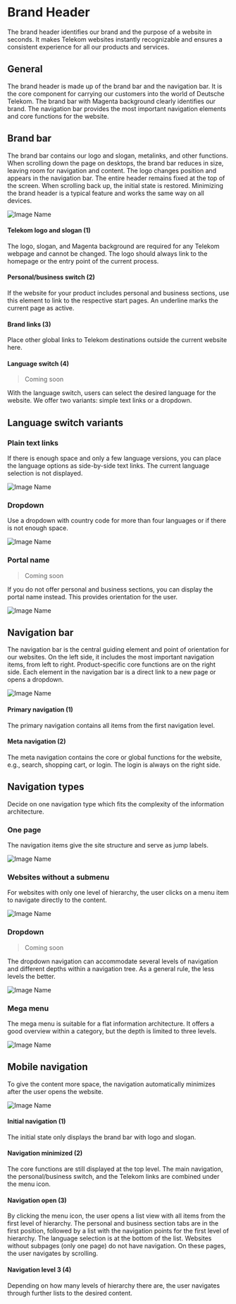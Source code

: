 # Brand Header

The brand header identifies our brand and the purpose of a website in seconds. It makes Telekom websites instantly recognizable and ensures a consistent experience for all our products and services.

## General
The brand header is made up of the brand bar and the navigation bar. It is the core component for carrying our customers into the world of Deutsche Telekom. The brand bar with Magenta background clearly identifies our brand. The navigation bar provides the most important navigation elements and core functions for the website.

## Brand bar

The brand bar contains our logo and slogan, metalinks, and other functions. When scrolling down the page on desktops, the brand bar reduces in size, leaving room for navigation and content. The logo changes position and appears in the navigation bar. The entire header remains fixed at the top of the screen. When scrolling back up, the initial state is restored. Minimizing the brand header is a typical feature and works the same way on all devices.

![Image Name](assets/3_components/brand-header/EN_brandheader_brandbar.png)

#### Telekom logo and slogan (1)

The logo, slogan, and Magenta background are required for any Telekom webpage and cannot be changed. The logo should always link to the homepage or the entry point of the current process.

#### Personal/business switch  (2)

If the website for your product includes personal and business sections, use this element to link to the respective start pages. An underline marks the current page as active.

#### Brand links (3)

Place other global links to Telekom destinations outside the current website here.

#### Language switch (4)

> Coming soon

With the language switch, users can select the desired language for the website. We offer two variants: simple text links or a dropdown.

## Language switch variants

### Plain text links

If there is enough space and only a few language versions, you can place the language options as side-by-side text links. The current language selection is not displayed.

![Image Name](assets/3_components/brand-header/EN-brandheader_language01.png)

### Dropdown

Use a dropdown with country code for more than four languages or if there is not enough space.

![Image Name](assets/3_components/brand-header/EN-brandheader_language02.png)

### Portal name

> Coming soon

If you do not offer personal and business sections, you can display the portal name instead. This provides orientation for the user.

![Image Name](assets/3_components/brand-header/EN_brandheader_portalname.png)

## Navigation bar

The navigation bar is the central guiding element and point of orientation for our websites. On the left side, it includes the most important navigation items, from left to right. Product-specific core functions are on the right side. Each element in the navigation bar is a direct link to a new page or opens a dropdown.

![Image Name](assets/3_components/brand-header/EN_brandheader_navbar.png)

#### Primary navigation (1)

The primary navigation contains all items from the first navigation level.

#### Meta navigation (2)

The meta navigation contains the core or global functions for the website, e.g., search, shopping cart, or login. The login is always on the right side.

## Navigation types

Decide on one navigation type which fits the complexity of the information architecture.

### One page

The navigation items give the site structure and serve as jump labels.

![Image Name](assets/3_components/brand-header/EN-brandheader_nav1_onepage.png)

### Websites without a submenu

For websites with only one level of hierarchy, the user clicks on a menu item to navigate directly to the content.

![Image Name](assets/3_components/brand-header/EN-brandheader_nav2_nosubmenu.png)

### Dropdown

> Coming soon

The dropdown navigation can accommodate several levels of navigation and different depths within a navigation tree. As a general rule, the less levels the better.

![Image Name](assets/3_components/brand-header/EN_brandheader_navi3_dropdown.png)

### Mega menu

The mega menu is suitable for a flat information architecture. It offers a good overview within a category, but the depth is limited to three levels.

![Image Name](assets/3_components/brand-header/EN_brandheader_nav4_megamenu.png)

## Mobile navigation

To give the content more space, the navigation automatically minimizes after the user opens the website.

![Image Name](assets/3_components/brand-header/EN_brandheader_nav_mobile.png)

#### Initial navigation (1)

The initial state only displays the brand bar with logo and slogan.

#### Navigation minimized (2)

The core functions are still displayed at the top level. The main navigation, the personal/business switch, and the Telekom links are combined under the menu icon.

#### Navigation open (3)

By clicking the menu icon, the user opens a list view with all items from the first level of hierarchy. The personal and business section tabs are in the first position, followed by a list with the navigation points for the first level of hierarchy. The language selection is at the bottom of the list.
Websites without subpages (only one page) do not have navigation. On these pages, the user navigates by scrolling.


#### Navigation level 3 (4)

Depending on how many levels of hierarchy there are, the user navigates through further lists to the desired content.

